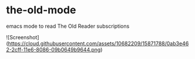 # the-old-mode
emacs mode to read The Old Reader subscriptions

![Screenshot]
(https://cloud.githubusercontent.com/assets/10682209/15871788/0ab3e462-2cff-11e6-8086-09b0649b9644.png)
